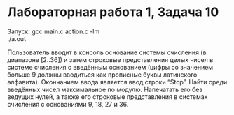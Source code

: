 
# Лабораторная работа 1, Задача 10

Запуск: gcc main.c action.c -lm  
./a.out  

Пользователь вводит в консоль основание системы счисления (в диапазоне [2..36]) и
затем строковые представления целых чисел в системе счисления с введённым
основанием (цифры со значением больше 9 должны вводиться как прописные буквы
латинского алфавита). Окончанием ввода является ввод строки “Stop”. Найти среди
введённых чисел максимальное по модулю. Напечатать его без ведущих нулей, а также
его строковые представления в системах счисления с основаниями 9, 18, 27 и 36.
